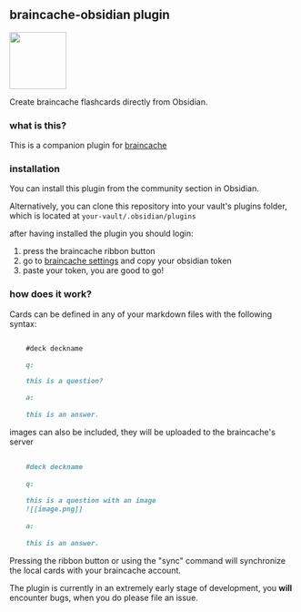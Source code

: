 ## braincache-obsidian plugin
<img src="https://braincache.co/android-chrome-192x192.baef1f58.png" width=100/>

Create braincache flashcards directly from Obsidian.

### what is this?

This is a companion plugin for [braincache](https://braincache.co)

### installation

You can install this plugin from the community section in Obsidian.

Alternatively, you can clone this repository into your vault's plugins folder, which is located at `your-vault/.obsidian/plugins`

after having installed the plugin you should login:
1. press the braincache ribbon button
2. go to [braincache settings](https://braincache.co/settings) and copy your obsidian token
3. paste your token, you are good to go!

### how does it work?

Cards can be defined in any of your markdown files with the following syntax:

```md

  	#deck deckname

  	q:

  	this is a question?

  	a:
	
	this is an answer.

```

images can also be included, they will be uploaded to the braincache's server

```md
	
	#deck deckname
	
	q:
	
	this is a question with an image
	![[image.png]]
	
	a:
	
	this is an answer.

```

Pressing the ribbon button or using the "sync" command will synchronize the local cards with your braincache account.

The plugin is currently in an extremely early stage of development, you **will** encounter bugs, when you do please file an issue.
